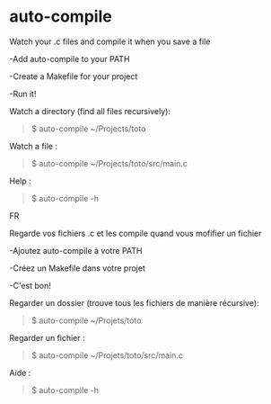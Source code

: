 # auto-compile
Watch your .c files and compile it when you save a file

-Add auto-compile to your PATH

-Create a Makefile for your project

-Run it!

Watch a directory (find all files recursively):
>$ auto-compile ~/Projects/toto

Watch a file :
>$ auto-compile ~/Projects/toto/src/main.c

Help :
>$ auto-compile -h

FR

Regarde vos fichiers .c et les compile quand vous mofifier un fichier

-Ajoutez auto-compile à votre PATH

-Créez un Makefile dans votre projet

-C'est bon!

Regarder un dossier (trouve tous les fichiers de manière récursive):
>$ auto-compile ~/Projets/toto

Regarder un fichier :
>$ auto-compile ~/Projets/toto/src/main.c

Aide :
>$ auto-compile -h
